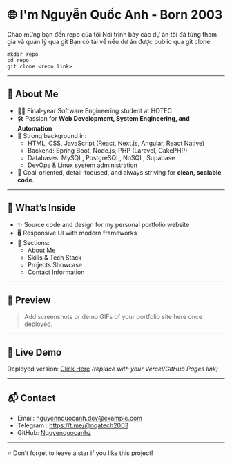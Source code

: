 # 🌐 I'm Nguyễn Quốc Anh - Born 2003

Chào mừng bạn đến repo của tôi
Nơi trình bày các dự án tôi đã từng tham gia và quản lý qua git
Bạn có tải về nếu dự án được public qua git clone 
```code
mkdir repo
cd repo
git clone <repo link>
```
---

## 🚀 About Me
- 👨‍💻 Final-year Software Engineering student at HOTEC  
- 🛠️ Passion for **Web Development, System Engineering, and Automation**  
- 🔧 Strong background in:
  - HTML, CSS, JavaScript (React, Next.js, Angular, React Native)
  - Backend: Spring Boot, Node.js, PHP (Laravel, CakePHP)
  - Databases: MySQL, PostgreSQL, NoSQL, Supabase
  - DevOps & Linux system administration
- 🎯 Goal-oriented, detail-focused, and always striving for **clean, scalable code**.

---

## 📂 What’s Inside
- ✨ Source code and design for my personal portfolio website
- 🖥️ Responsive UI with modern frameworks
- 🧩 Sections:  
  - About Me  
  - Skills & Tech Stack  
  - Projects Showcase  
  - Contact Information  

---

## 📸 Preview
> Add screenshots or demo GIFs of your portfolio site here once deployed.

---

## 🔗 Live Demo
Deployed version: [Click Here](#) _(replace with your Vercel/GitHub Pages link)_

---

## 📬 Contact
- Email: nguyennquocanh.dev@example.com  
- Telegram : https://t.me/@nqatech2003  
- GitHub: [Nguyenquocanhz](https://github.com/nguyenquocanhz)  

---

⭐ Don’t forget to leave a star if you like this project!
